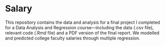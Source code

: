 # Salary
This repository contains the data and analysis for a final project I completed for a Data Analysis and Regression course—including the data (.csv file), relevant code (.Rmd file) and a PDF version of the final report. We modelled and predicted college faculty salaries through multiple regression.


